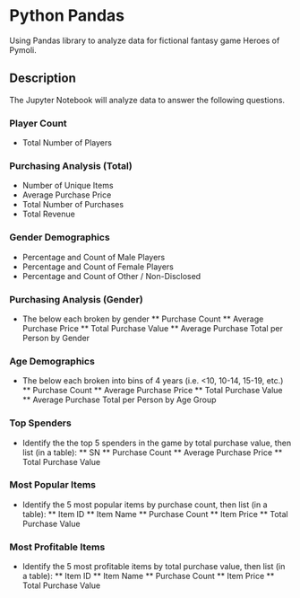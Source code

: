 # Python Pandas

Using Pandas library to analyze data for fictional fantasy game Heroes of Pymoli.

## Description

The Jupyter Notebook will analyze data to answer the following questions.

### Player Count

* Total Number of Players

### Purchasing Analysis (Total)

* Number of Unique Items
* Average Purchase Price
* Total Number of Purchases
* Total Revenue

### Gender Demographics

* Percentage and Count of Male Players
* Percentage and Count of Female Players
* Percentage and Count of Other / Non-Disclosed

### Purchasing Analysis (Gender)

* The below each broken by gender
** Purchase Count
** Average Purchase Price
** Total Purchase Value
** Average Purchase Total per Person by Gender

### Age Demographics

* The below each broken into bins of 4 years (i.e. <10, 10-14, 15-19, etc.)
** Purchase Count
** Average Purchase Price
** Total Purchase Value
** Average Purchase Total per Person by Age Group

### Top Spenders

* Identify the the top 5 spenders in the game by total purchase value, then list (in a table):
** SN
** Purchase Count
** Average Purchase Price
** Total Purchase Value

### Most Popular Items

* Identify the 5 most popular items by purchase count, then list (in a table):
** Item ID
** Item Name
** Purchase Count
** Item Price
** Total Purchase Value

### Most Profitable Items

* Identify the 5 most profitable items by total purchase value, then list (in a table):
** Item ID
** Item Name
** Purchase Count
** Item Price
** Total Purchase Value


